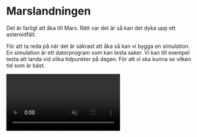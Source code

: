 # Marslandningen

Det är farligt att åka till Mars. Rätt var det är så kan det dyka upp ett asteroidfält. 

För att ta reda på när det är säkrast att åka så kan vi bygga en *simulation*. En simulation är ett datorprogram som kan testa saker. Vi kan till exempel testa att landa vid olika tidpunkter på dagen. För att vi ska kunna se vilken tid som är bäst.

<video src="./0_1.mp4" loop autoplay muted />

## 1 – Remixa simulationen

Vi har hittat ett projekt för simulationen men det ser ut att vara ofärdigt. Vi skulle behöva göra klart det.

Låt oss remixa det.

1. Öppna din webbläsare och gå till
		
	<a href="https://scratch.mit.edu/projects/280405708/" target="_blank">https://scratch.mit.edu/projects/280405708/</a>
	
2. Klicka på knappen **Se inuti** så att du kan se koden.
3. Klicka på knappen **"Remix"** så att du får din egen version av projektet.

Nu har du ett projekt som innehåller en raketsprajt, en jordsprajt, en marssprajt, en asteroidsprajt och en rymdbakgrund.

### Vill du använda din egna raket?

> Detta steg är valfritt men roligt.

Har du byggt din egna raket i Scratch? Det går att lägga till den i det här projektet.

1. Gå till "mina grejer" i Scratch och öppna ditt raketprojekt
2. Tryck och håll ett par sekunder på raketen i biblioteket och tryck på "exportera".

  ![](./1_1.png)

3. Gå tillbaka till "mina grejer" och öppna Marslandningsprojektet
4. Tryck på knappen "Ladda upp sprajt"

  ![](./1_2.png)

5. För att raketen ska åka åt rätt håll så behöver vi rotera klädseln för raketen så att den pekar åt höger.

  <video src="./1_3.mp4" loop autoplay muted />

6. Placera din raket på samma koordinater som den raketen som kom med projektet

  ![](./1_4.png)

7. Rotera din sprajt så att den får samma vinkel som den raketen som kom med projektet

  ![](./1_5.png)
        
8. Ta bort kod från din raket så att det är helt tomt.
9. Färdigt! Nu kan vi gå vidare till nästa steg.



## 2 – Beskrivning

Vi kommer behöva:

- Två variabler
	- En som räknar lyckade landningsförsök
	- En som räknar misslyckade landningsförsök
- Ett skript som avfyrar raketen mot mars
	- Om raketen nuddar asteroidfältet så ska variabeln "misslyckade landningsförsök" ändras med 1
	- Om raketen nuddar Mars så ska "lyckade landningsförsök" ändras med 1
- Ett skript som sätter variablerna till 0 och sedan avfyrar raketen 100 gånger

Låt oss bygga det tillsammans.

## 3 – Avfyra raketen

Vi vill att raketen ska avfyras när vi startar vår simulation. Alltså när vi trycker på den gröna flaggan.

När vi trycker på den gröna flaggan så ska raketen:

- **gå till** koordinaten där den ska starta
- **för alltid** röra sig framåt med **gå 5 steg**.

<video src="./3_1.mp4" loop autoplay muted />

Testa: Tryck på den gröna flaggan. Åker raketen iväg? Tryck på den gröna flaggan igen. Startar den från jorden igen? 

## 4 – Känn av om vi nuddar Mars

Ser din kod ut ungefär såhär?

![Nu åker raketen framåt](./2_1.png)

Men om vi bara åker framåt utan att stanna så kommer raketen bara att fortsätta att åka och åka. Och då kommer vi åka förbi Mars.

Efter varje steg framåt så måste vi kolla **om** vi **rör vid Mars**. Och om vi gör det så vill vi **stoppa detta skript** eftersom vi då har kommit fram till Mars. 

<video src="./2_2.mp4" loop autoplay muted />

Testa: Tryck på den gröna flaggan. Stannar din raket när den nuddar Mars?

## 5 – Skapa en variabel

![Nu stannar raketen vid Mars](./5_1.png)

Nu stannar raketen vid Mars men vi skulle behöva hålla räkningen på hur många gånger vi lyckas landa.

För det behöver vi en *variabel*. Variabler är bra för de kan hålla reda på saker åt oss. Till exempel hur många gånger vi lyckas landa.

![](./5_2.png)

Skapa en variabel som heter ”lyckade landningsförsök”.

## 6 – Ändra variabeln

I vårt skript så vill vi nu **ändra "lyckade landningsförsök" med 1** när vi rör vid mars men innan vi stoppar vårt skript.

![](./6_1.png)

Då kommer vår variabel att plussas med 1 varje gång vi rör vid Mars. Så om vi trycker på den gröna flaggan flera gånger så kommer vår variabel att hålla räkningen för hur många gånger vi har rört vid Mars.

<video src="./6_2.mp4" loop autoplay muted />

Testa: Räknar din variabel "lyckade landningsförsök" upp varje gång som vår raket nuddar Mars?

## 7 – Åk till Mars med ett meddelande

När vi kör vår simulation så körs den bara en gång. Så om vi vill köra 100 simulationer så måste vi trycka på den gröna flaggan 100 gånger. Det är det väl ingen som orkar!? Tur att det finns ett bättre sätt!

Vi kan använda *meddelanden* för att avfyra vår raket flera gånger. Så i stället för att avfyra vår raket 1 gång genom att trycka på den gröna flaggan så kan vi avfyra vår raket 100 gånger genom att skicka ett meddelande 100 gånger.

Lägg ut blocket **När jag tar emot ”uppskjutning”**.

Flytta sedan alla block från **När grön flagga klickas på** till **När jag tar emot ”uppskjutning"** genom att dra dem.

Om vi skulle testa att starta simulationen så skulle ingenting hända för vi skickar aldrig meddelandet ”uppskjutning".

Lägg till ett block **skicka "uppskjutning" och vänta** och lägg det under **När grön flagga klickas på**.

Om vi testar programmet nu så fungerar det precis som tidigare. Raketen flyger mot Mars.

## 8 – Skjut upp 100 gånger

Ser din kod ut ungefär så här?

![Skicka meddelande ”uppskjutning”](./8_1.png)

Vi skjuter fortfarande bara upp raketen 1 gång. Men vi vill testa att skjuta upp raketen 100 gånger.

Lägg till blocket **repetera 100 gånger** runt vårt block **skicka "uppskjutning" och vänta**. 

Nu kommer raketen att skjutas upp 100 gånger. Utan att vi behöver avfyra den själva. Den bara åker och åker.

<video src="./8_2.mp4" loop autoplay muted />

Testa: Skjuts din raket upp 100 gånger när du trycker på den gröna flaggan?

> Har du lagt märke till att det dyker upp asteroider mellan jorden och Mars? De ska vi göra något åt i nästa steg.

## 9 – Räkna misslyckade landningar

![Vi åker till Mars 100 gånger](./9_1.png)

Nu åker vi till Mars varje gång vi trycker på den gröna flaggan men vi åker rätt igenom asteroidfältet. Det måste vi fixa!

Vi behöver **skapa en ny variabel** som heter ”misslyckade landningar”.

Efter varje steg framåt så ska vi på samma sätt som vi räknade antalet "lyckade landningar" räkna "misslyckade landningar". **Om vi rör vid Asteroider** så ska vi **ändra "misslyckade landningar" med 1**.

Och precis som när vi rör vid Mars så vill vi också **stoppa detta skript** efter att vi har ändrat vår variabel.

<video src="./9_2.mp4" loop autoplay muted />

Testa: Räknar din variabel "misslyckade landningar" upp när raketen rör vid asteroiderna?

## 10 – Sätt variabler till 0 vid start

![](./10_1.png)

Våra variabler bara fortsätter att räkna och räkna. De börjar aldrig om från början. Vi skulle behöva sätta dem till 0 varje gång vi trycker på den gröna flaggan.

![](./10_2.png)

Lägg de här blocken **mellan** blocket ”när grön flagga klickas på” och ”repetera 100”.

## 11 – Ändra klockslag

Åh! Det finns en variabel som har legat gömd hela tiden. Har du sett den? Den heter ”klockslag”. Den måste ha funnits med sedan vi remixade den.

Det verkar som att vi kan köra simulationen vid olika klockslag. För att se om det är någon skillnad att till exempel åka på morgonen eller på eftermiddagen. 

För att byta klockslag så lägger vi till blocket **ändra "klockslag" till "17"** precis i början av vårt skript. Efter att den gröna flaggan har klickats på. Då kommer vi testa att landa 100 gånger när klockan är 17:00. Alltså fem på eftermiddagen.

> Om du vill se vilket klockslag simulationen är inställd på så kan du bocka för den lilla rutan som ligger framför variabeln.
> ![](./11_2.png)

## Färdig!

Nu är simulationen färdig och det är dags att analysera slutresultatet. 

// TODO: Referera till matteuppgiften

Glöm inte att spara ditt projekt! Döp det gärna till uppgiftens namn så att du enkelt kan hitta den igen.

> **Testa ditt projekt**
> Visa gärna någon det som du har gjort och låt dem testa. Tryck på DELA för att andra ska kunna hitta spelet på Scratch. Gå ut till projektsidan och låt någon annan testa spelet!

## Utmaningar

### Snabba upp simulationen

Tycker du att simulationen går långsamt? Det går att snabba upp den genom att gå fler steg framåt. Testa att skriva in en högre siffra i blocket **gå 3 steg framåt**.

## Frågeställningar
